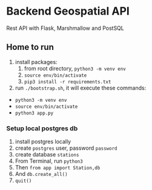 # Backend Geospatial API

Rest API with Flask, Marshmallow and PostSQL

## Home to run

1. install packages:
   1. from root directory, `python3 -m venv env`
   2. `source env/bin/activate`
   3. `pip3 install -r requirements.txt`
2. run `./bootstrap.sh`, it will execute these commands:
- `python3 -m venv env`
- `source env/bin/activate`
- `python3 app.py`

### Setup local postgres db

1. install postgres locally
2. create `postgres` user, password `password`
3. create database `stations`
4. From Terminal, run `python3`
5. Then `from app import Station,db`
6. And `db.create_all()`
7. `quit()`
